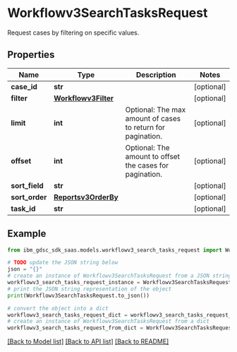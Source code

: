 # Workflowv3SearchTasksRequest

Request cases by filtering on specific values.

## Properties

Name | Type | Description | Notes
------------ | ------------- | ------------- | -------------
**case_id** | **str** |  | [optional] 
**filter** | [**Workflowv3Filter**](Workflowv3Filter.md) |  | [optional] 
**limit** | **int** | Optional: The max amount of cases to return for pagination. | [optional] 
**offset** | **int** | Optional: The amount to offset the cases for pagination. | [optional] 
**sort_field** | **str** |  | [optional] 
**sort_order** | [**Reportsv3OrderBy**](Reportsv3OrderBy.md) |  | [optional] 
**task_id** | **str** |  | [optional] 

## Example

```python
from ibm_gdsc_sdk_saas.models.workflowv3_search_tasks_request import Workflowv3SearchTasksRequest

# TODO update the JSON string below
json = "{}"
# create an instance of Workflowv3SearchTasksRequest from a JSON string
workflowv3_search_tasks_request_instance = Workflowv3SearchTasksRequest.from_json(json)
# print the JSON string representation of the object
print(Workflowv3SearchTasksRequest.to_json())

# convert the object into a dict
workflowv3_search_tasks_request_dict = workflowv3_search_tasks_request_instance.to_dict()
# create an instance of Workflowv3SearchTasksRequest from a dict
workflowv3_search_tasks_request_from_dict = Workflowv3SearchTasksRequest.from_dict(workflowv3_search_tasks_request_dict)
```
[[Back to Model list]](../README.md#documentation-for-models) [[Back to API list]](../README.md#documentation-for-api-endpoints) [[Back to README]](../README.md)


